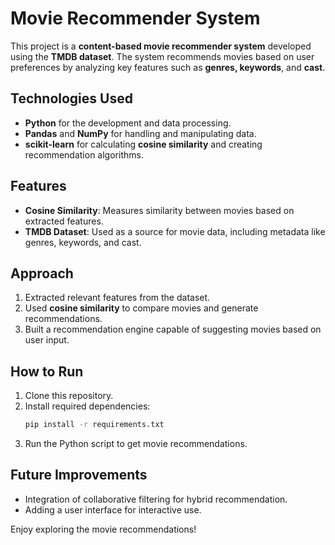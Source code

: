 # Movie Recommender System 

This project is a **content-based movie recommender system** developed using the **TMDB dataset**. The system recommends movies based on user preferences by analyzing key features such as **genres, keywords**, and **cast**.

## Technologies Used
- **Python** for the development and data processing.
- **Pandas** and **NumPy** for handling and manipulating data.
- **scikit-learn** for calculating **cosine similarity** and creating recommendation algorithms.

## Features
- **Cosine Similarity**: Measures similarity between movies based on extracted features.
- **TMDB Dataset**: Used as a source for movie data, including metadata like genres, keywords, and cast.
  
## Approach
1. Extracted relevant features from the dataset.
2. Used **cosine similarity** to compare movies and generate recommendations.
3. Built a recommendation engine capable of suggesting movies based on user input.

## How to Run
1. Clone this repository.
2. Install required dependencies:
   ```bash
   pip install -r requirements.txt
   ```
3. Run the Python script to get movie recommendations.

## Future Improvements
- Integration of collaborative filtering for hybrid recommendation.
- Adding a user interface for interactive use.

Enjoy exploring the movie recommendations!
